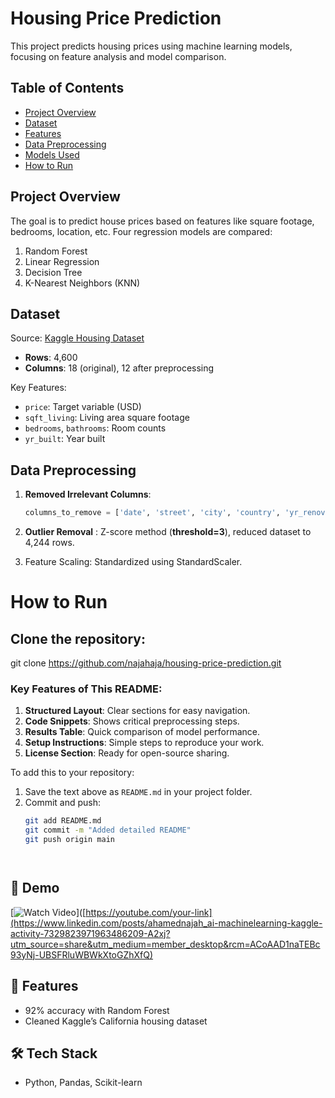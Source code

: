 # Housing Price Prediction

This project predicts housing prices using machine learning models, focusing on feature analysis and model comparison.

## Table of Contents
- [Project Overview](#project-overview)
- [Dataset](#dataset)
- [Features](#features)
- [Data Preprocessing](#data-preprocessing)
- [Models Used](#models-used)
- [How to Run](#how-to-run)
  

## Project Overview
The goal is to predict house prices based on features like square footage, bedrooms, location, etc. Four regression models are compared:
1. Random Forest
2. Linear Regression
3. Decision Tree
4. K-Nearest Neighbors (KNN)

## Dataset
Source: [Kaggle Housing Dataset](https://www.kaggle.com/datasets/shree1992/housedata)  
- **Rows**: 4,600  
- **Columns**: 18 (original), 12 after preprocessing  

Key Features:
- `price`: Target variable (USD)
- `sqft_living`: Living area square footage
- `bedrooms`, `bathrooms`: Room counts
- `yr_built`: Year built

## Data Preprocessing
1. **Removed Irrelevant Columns**:
   ```python
   columns_to_remove = ['date', 'street', 'city', 'country', 'yr_renovated', 'statezip']
2. **Outlier Removal** : Z-score method (**threshold=3**), reduced dataset to 4,244 rows.

3. Feature Scaling: Standardized using StandardScaler.

# How to Run
## Clone the repository:
  
   git clone https://github.com/najahaja/housing-price-prediction.git



### Key Features of This README:
1. **Structured Layout**: Clear sections for easy navigation.
2. **Code Snippets**: Shows critical preprocessing steps.
3. **Results Table**: Quick comparison of model performance.
4. **Setup Instructions**: Simple steps to reproduce your work.
5. **License Section**: Ready for open-source sharing.

To add this to your repository:
1. Save the text above as `README.md` in your project folder.
2. Commit and push:
   ```bash
   git add README.md
   git commit -m "Added detailed README"
   git push origin main




## 🎥 Demo  
[![Watch Video](https://img.shields.io/badge/▶-Watch%20Demo-red)]([https://youtube.com/your-link](https://www.linkedin.com/posts/ahamednajah_ai-machinelearning-kaggle-activity-7329823971963486209-A2xj?utm_source=share&utm_medium=member_desktop&rcm=ACoAAD1naTEBc93yNj-UBSFRluWBWkXtoGZhXfQ)  

## 📌 Features  
- 92% accuracy with Random Forest  
- Cleaned Kaggle’s California housing dataset  

## 🛠️ Tech Stack  
- Python, Pandas, Scikit-learn  
   
